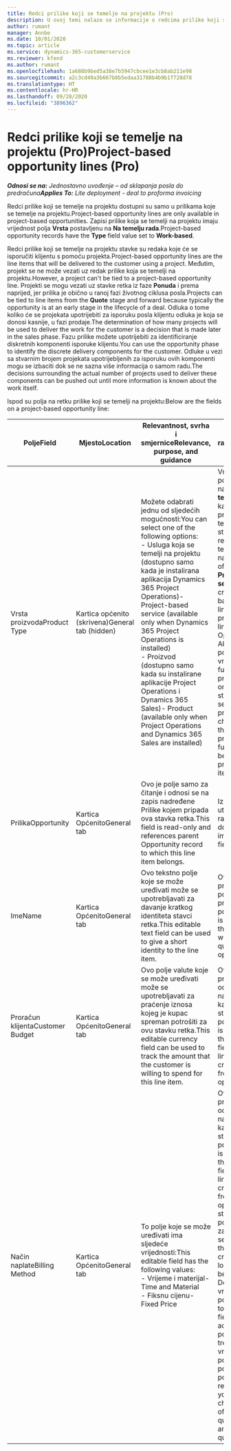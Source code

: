 ```yaml
---
title: Redci prilike koji se temelje na projektu (Pro)
description: U ovoj temi nalaze se informacije o redcima prilike koji se temelje na projektu. (Pro)
author: rumant
manager: Annbe
ms.date: 10/01/2020
ms.topic: article
ms.service: dynamics-365-customerservice
ms.reviewer: kfend
ms.author: rumant
ms.openlocfilehash: 1a688b9bed5a38e7b5947cbcee1e3cb8ab211e98
ms.sourcegitcommit: a2c3cd49a3b667b8b5edaa31788b4b9b1f728d78
ms.translationtype: HT
ms.contentlocale: hr-HR
ms.lasthandoff: 09/28/2020
ms.locfileid: "3896362"
---
```

# <a name="project-based-opportunity-lines-pro"></a><span data-ttu-id="98746-104">Redci prilike koji se temelje na projektu (Pro)</span><span class="sxs-lookup"><span data-stu-id="98746-104">Project-based opportunity lines (Pro)</span></span>

<span data-ttu-id="98746-105">_**Odnosi se na:** Jednostavno uvođenje – od sklapanja posla do predračuna_</span><span class="sxs-lookup"><span data-stu-id="98746-105">_**Applies To:** Lite deployment - deal to proforma invoicing_</span></span>

<span data-ttu-id="98746-106">Redci prilike koji se temelje na projektu dostupni su samo u prilikama koje se temelje na projektu.</span><span class="sxs-lookup"><span data-stu-id="98746-106">Project-based opportunity lines are only available in project-based opportunities.</span></span> <span data-ttu-id="98746-107">Zapisi prilike koja se temelji na projektu imaju vrijednost polja **Vrsta** postavljenu na **Na temelju rada**.</span><span class="sxs-lookup"><span data-stu-id="98746-107">Project-based opportunity records have the **Type** field value set to **Work-based**.</span></span>

<span data-ttu-id="98746-108">Redci prilike koji se temelje na projektu stavke su redaka koje će se isporučiti klijentu s pomoću projekta.</span><span class="sxs-lookup"><span data-stu-id="98746-108">Project-based opportunity lines are the line items that will be delivered to the customer using a project.</span></span> <span data-ttu-id="98746-109">Međutim, projekt se ne može vezati uz redak prilike koja se temelji na projektu.</span><span class="sxs-lookup"><span data-stu-id="98746-109">However, a project can't be tied to a project-based opportunity line.</span></span> <span data-ttu-id="98746-110">Projekti se mogu vezati uz stavke retka iz faze **Ponuda** i prema naprijed, jer prilika je obično u ranoj fazi životnog ciklusa posla.</span><span class="sxs-lookup"><span data-stu-id="98746-110">Projects can be tied to line items from the **Quote** stage and forward because typically the opportunity is at an early stage in the lifecycle of a deal.</span></span> <span data-ttu-id="98746-111">Odluka o tome koliko će se projekata upotrijebiti za isporuku posla klijentu odluka je koja se donosi kasnije, u fazi prodaje.</span><span class="sxs-lookup"><span data-stu-id="98746-111">The determination of how many projects will be used to deliver the work for the customer is a decision that is made later in the sales phase.</span></span> <span data-ttu-id="98746-112">Fazu prilike možete upotrijebiti za identificiranje diskretnih komponenti isporuke klijentu.</span><span class="sxs-lookup"><span data-stu-id="98746-112">You can use the opportunity phase to identify the discrete delivery components for the customer.</span></span> <span data-ttu-id="98746-113">Odluke u vezi sa stvarnim brojem projekata upotrijebljenih za isporuku ovih komponenti mogu se izbaciti dok se ne sazna više informacija o samom radu.</span><span class="sxs-lookup"><span data-stu-id="98746-113">The decisions surrounding the actual number of projects used to deliver these components can be pushed out until more information is known about the work itself.</span></span>

<span data-ttu-id="98746-114">Ispod su polja na retku prilike koji se temelji na projektu:</span><span class="sxs-lookup"><span data-stu-id="98746-114">Below are the fields on a project-based opportunity line:</span></span>

| <span data-ttu-id="98746-115">**Polje**</span><span class="sxs-lookup"><span data-stu-id="98746-115">**Field**</span></span> | <span data-ttu-id="98746-116">**Mjesto**</span><span class="sxs-lookup"><span data-stu-id="98746-116">**Location**</span></span> | <span data-ttu-id="98746-117">**Relevantnost, svrha i smjernice**</span><span class="sxs-lookup"><span data-stu-id="98746-117">**Relevance, purpose, and guidance**</span></span> | <span data-ttu-id="98746-118">**Utjecaj na niže razine**</span><span class="sxs-lookup"><span data-stu-id="98746-118">**Downstream impact**</span></span> |
| --- | --- | --- | --- |
| <span data-ttu-id="98746-119">Vrsta proizvoda</span><span class="sxs-lookup"><span data-stu-id="98746-119">Product Type</span></span> | <span data-ttu-id="98746-120">Kartica općenito (skrivena)</span><span class="sxs-lookup"><span data-stu-id="98746-120">General tab (hidden)</span></span> | <span data-ttu-id="98746-121">Možete odabrati jednu od sljedećih mogućnosti:</span><span class="sxs-lookup"><span data-stu-id="98746-121">You can select one of the following options:</span></span></br><span data-ttu-id="98746-122">- Usluga koja se temelji na projektu (dostupno samo kada je instalirana aplikacija Dynamics 365 Project Operations)</span><span class="sxs-lookup"><span data-stu-id="98746-122">- Project-based service (available only when Dynamics 365 Project Operations is installed)</span></span></br><span data-ttu-id="98746-123">- Proizvod (dostupno samo kada su instalirane aplikacije Project Operations i Dynamics 365 Sales)</span><span class="sxs-lookup"><span data-stu-id="98746-123">- Product (available only when Project Operations and Dynamics 365 Sales are installed)</span></span> | <span data-ttu-id="98746-124">Vrijednost ovog polja postavljena je na **Usluga koja se temelji na projektu** kada se redak prilike koji se temelji na projektu stvara iz rešetke redaka koji se temelje na projektu na prilici.</span><span class="sxs-lookup"><span data-stu-id="98746-124">The value of this field is set to **Project-based service** when you create a project-based opportunity line from the project-based lines grid on the Opportunity.</span></span> <br> <span data-ttu-id="98746-125">Ako promijenite ili poništite ovu vrijednost, funkcionalnost projekta neće biti omogućena na stavkama retka koji se temelji na projektu.</span><span class="sxs-lookup"><span data-stu-id="98746-125">If you change or override this value, the project functionality won't be enabled on your project-based line items.</span></span> |
| <span data-ttu-id="98746-126">Prilika</span><span class="sxs-lookup"><span data-stu-id="98746-126">Opportunity</span></span> | <span data-ttu-id="98746-127">Kartica Općenito</span><span class="sxs-lookup"><span data-stu-id="98746-127">General tab</span></span> | <span data-ttu-id="98746-128">Ovo je polje samo za čitanje i odnosi se na zapis nadređene Prilike kojem pripada ova stavka retka.</span><span class="sxs-lookup"><span data-stu-id="98746-128">This field is read-only and references parent Opportunity record to which this line item belongs.</span></span> | <span data-ttu-id="98746-129">Iz ovog polja nema utjecaja na niže razine.</span><span class="sxs-lookup"><span data-stu-id="98746-129">There is no downstream impact from this field.</span></span> |
| <span data-ttu-id="98746-130">Ime</span><span class="sxs-lookup"><span data-stu-id="98746-130">Name</span></span> | <span data-ttu-id="98746-131">Kartica Općenito</span><span class="sxs-lookup"><span data-stu-id="98746-131">General tab</span></span> | <span data-ttu-id="98746-132">Ovo tekstno polje koje se može uređivati može se upotrebljavati za davanje kratkog identiteta stavci retka.</span><span class="sxs-lookup"><span data-stu-id="98746-132">This editable text field can be used to give a short identity to the line item.</span></span> | <span data-ttu-id="98746-133">Ova se vrijednost prenosi na redak ponude kada iz ove prilike stvarate ponudu.</span><span class="sxs-lookup"><span data-stu-id="98746-133">This value is carried over to the quote line when you create a quote from this opportunity.</span></span> |
| <span data-ttu-id="98746-134">Proračun klijenta</span><span class="sxs-lookup"><span data-stu-id="98746-134">Customer Budget</span></span> | <span data-ttu-id="98746-135">Kartica Općenito</span><span class="sxs-lookup"><span data-stu-id="98746-135">General tab</span></span> | <span data-ttu-id="98746-136">Ovo polje valute koje se može uređivati može se upotrebljavati za praćenje iznosa kojeg je kupac spreman potrošiti za ovu stavku retka.</span><span class="sxs-lookup"><span data-stu-id="98746-136">This editable currency field can be used to track the amount that the customer is willing to spend for this line item.</span></span> | <span data-ttu-id="98746-137">Ova se vrijednost prenosi na odgovarajuće polje na retku ponude kada iz ove prilike stvarate ponudu.</span><span class="sxs-lookup"><span data-stu-id="98746-137">This value is carried over to the corresponding field on the quote line when you create a quote from this opportunity.</span></span> |
| <span data-ttu-id="98746-138">Način naplate</span><span class="sxs-lookup"><span data-stu-id="98746-138">Billing Method</span></span> | <span data-ttu-id="98746-139">Kartica Općenito</span><span class="sxs-lookup"><span data-stu-id="98746-139">General tab</span></span> | <span data-ttu-id="98746-140">To polje koje se može uređivati ima sljedeće vrijednosti:</span><span class="sxs-lookup"><span data-stu-id="98746-140">This editable field has the following values:</span></span></br><span data-ttu-id="98746-141">- Vrijeme i materijal</span><span class="sxs-lookup"><span data-stu-id="98746-141">- Time and Material</span></span></br><span data-ttu-id="98746-142">- Fiksnu cijenu</span><span class="sxs-lookup"><span data-stu-id="98746-142">- Fixed Price</span></span> | <span data-ttu-id="98746-143">Ova se vrijednost prenosi na odgovarajuće polje na retku ponude kada iz ove prilike stvarate ponudu.</span><span class="sxs-lookup"><span data-stu-id="98746-143">This value is carried over to the corresponding field on the quote line when you create a quote from this opportunity.</span></span> <span data-ttu-id="98746-144">Nakon stvaranja retka ponude, polje se zaključa i ne može se mijenjati.</span><span class="sxs-lookup"><span data-stu-id="98746-144">After the quote line is created, the field is locked and can't be changed.</span></span> <span data-ttu-id="98746-145">Dodijelite vrijednost ovom polju što je moguće točnije.</span><span class="sxs-lookup"><span data-stu-id="98746-145">Assign this field value as accurately as possible.</span></span> <span data-ttu-id="98746-146">Ako trebate promijeniti vrijednost ovog polja na retku ponude, izbrišite i ponovno stvorite redak ponude.</span><span class="sxs-lookup"><span data-stu-id="98746-146">If you need to change the value of this field on the quote line, delete and re-create the quote line.</span></span> |
